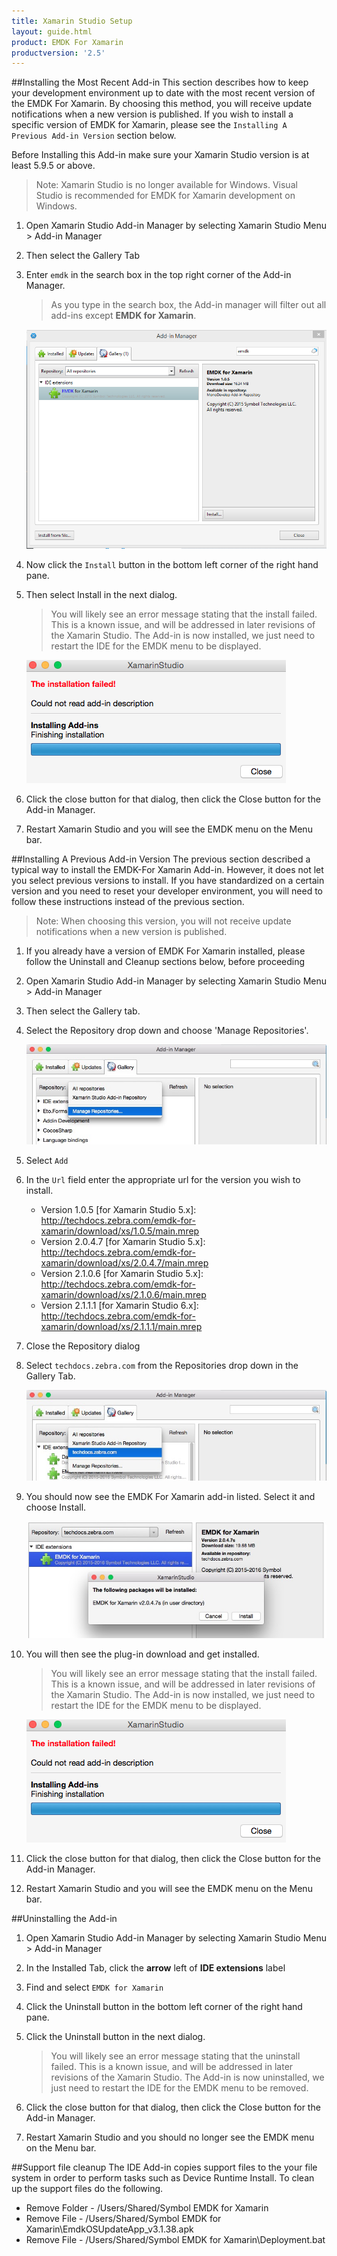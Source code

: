 ```yaml
---
title: Xamarin Studio Setup
layout: guide.html
product: EMDK For Xamarin
productversion: '2.5'
---
```





##Installing the Most Recent Add-in
This section describes how to keep your development environment up to date with the most recent version of the EMDK For Xamarin. By choosing this method, you will receive update notifications when a new version is published. If you wish to install a specific version of EMDK for Xamarin, please see the `Installing A Previous Add-in Version` section below.

Before Installing this Add-in make sure your Xamarin Studio version is at least 5.9.5 or above.

>Note: Xamarin Studio is no longer available for Windows. Visual Studio is recommended for EMDK for Xamarin development on Windows.

1. Open Xamarin Studio Add-in Manager by selecting Xamarin Studio Menu > Add-in Manager
2. Then select the Gallery Tab 
3. Enter `emdk` in the search box in the top right corner of the Add-in Manager.
	> As you type in the search box, the Add-in manager will filter out all add-ins except **EMDK for Xamarin**.

	![img](../../../images/xs/gallery-tab-search-emdk.png)


2.  Now click the `Install` button in the bottom left corner of the right hand pane.

3. Then select Install in the next dialog.

	> You will likely see an error message stating that the install failed. This is a known issue, and will
	be addressed in later revisions of the Xamarin Studio.  The Add-in is now installed, we just need to restart the IDE for the EMDK menu to be displayed.  
	
	![img](../../../images/xs/InstallFailed.png)

4. Click the close button for that dialog, then click the Close button for the Add-in Manager.

5. Restart Xamarin Studio and you will see the EMDK menu on the Menu bar.

##Installing A Previous Add-in Version 
The previous section described a typical way to install the EMDK-For Xamarin Add-in. However, it does not let you select previous versions to install. If you have standardized on a certain version and you need to reset your developer environment, you will need to follow these instructions instead of the previous section.

>Note: When choosing this version, you will not receive update notifications when a new version is published.

1. If you already have a version of EMDK For Xamarin installed, please follow the Uninstall and Cleanup sections below, before proceeding

2. Open Xamarin Studio Add-in Manager by selecting Xamarin Studio Menu > Add-in Manager

3. Then select the Gallery tab. 

4. Select the Repository drop down and choose 'Manage Repositories'.
	
	![img](../../../images/xs/ManageRepos.jpg)

5. Select `Add`

6. In the `Url` field enter the appropriate url for the version you wish to install.
	
	* Version 1.0.5 [for Xamarin Studio 5.x]: http://techdocs.zebra.com/emdk-for-xamarin/download/xs/1.0.5/main.mrep
	* Version 2.0.4.7 [for Xamarin Studio 5.x]: http://techdocs.zebra.com/emdk-for-xamarin/download/xs/2.0.4.7/main.mrep
	* Version 2.1.0.6 [for Xamarin Studio 5.x]: http://techdocs.zebra.com/emdk-for-xamarin/download/xs/2.1.0.6/main.mrep
	* Version 2.1.1.1 [for Xamarin Studio 6.x]: http://techdocs.zebra.com/emdk-for-xamarin/download/xs/2.1.1.1/main.mrep

7. Close the Repository dialog

8. Select `techdocs.zebra.com` from the Repositories drop down in the Gallery Tab.
	
	![img](../../../images/xs/ChooseRemoteRepo.jpg)

9. You should now see the EMDK For Xamarin add-in listed. Select it and choose Install.
	
	![img](../../../images/xs/InstallRepo.jpg)

10. You will then see the plug-in download and get installed.

	> You will likely see an error message stating that the install failed. This is a known issue, and will
	be addressed in later revisions of the Xamarin Studio.  The Add-in is now installed, we just need to restart the IDE for the EMDK menu to be displayed.  
	
	![img](../../../images/xs/InstallFailed.png)

11. Click the close button for that dialog, then click the Close button for the Add-in Manager.

12. Restart Xamarin Studio and you will see the EMDK menu on the Menu bar.


##Uninstalling the Add-in

1. Open Xamarin Studio Add-in Manager by selecting Xamarin Studio Menu > Add-in Manager

2. In the Installed Tab, click the **arrow** left of **IDE extensions** label

3. Find and select `EMDK for Xamarin`

4. Click the Uninstall button in the bottom left corner of the right hand pane.
5. Click the Uninstall button in the next dialog.
	> You will likely see an error message stating that the uninstall failed. This is a known issue, and will
	be addressed in later revisions of the Xamarin Studio.  The Add-in is now uninstalled, we just need to restart the IDE for the EMDK menu to be removed. 
6. Click the close button for that dialog, then click the Close button for the Add-in Manager.
7. Restart Xamarin Studio and you should no longer see the EMDK menu on the Menu bar.

##Support file cleanup
The IDE Add-in copies support files to the your file system in order to perform tasks such as Device Runtime Install. To clean up the support files do the following.

* Remove Folder - /Users/Shared/Symbol EMDK for Xamarin
* Remove File - /Users/Shared/Symbol EMDK for Xamarin\EmdkOSUpdateApp_v3.1.38.apk
* Remove File - /Users/Shared/Symbol EMDK for Xamarin\Deployment.bat
















